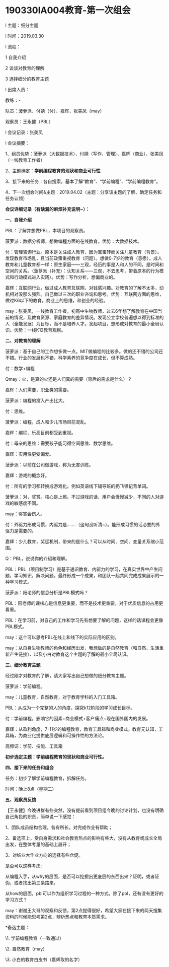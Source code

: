 # 190330IA004教育-第一次组会

l  主题：细分主题

l  时间：2019.03.30

l  流程：

1 自我介绍

2 谈谈对教育的理解

3 选择细分的教育主题

l  出席人员：

教练：-

队员：菠萝派、付婧（付）、嘉辉、张美凤（may）

观察员：王永健（PBL）

l  会议记录：张美凤

l  会议摘要：

1、组员优势：菠萝派（大数据技术）、付婧（写作、管理）、嘉辉（商业）、张美凤（一线教育工作者）

2、主题确定：**学前编程教育的现状和商业可行性**

3、接下来的任务：各自搜索，基本了解“教育”、“学前编程”、“学前编程教育”。

4、下一次组会时间&主题：2019.04.02（主题：分享该主题的了解、确定任务和任务认领）

 

**会议详细记录（有缺漏的麻烦补充说明~）：**

**一、自我介绍**

PBL：了解并想做PBL，本项目的观察员。

菠萝派：数据分析师，想做编程方面的在线教育。优势：大数据技术。

付：管理咨询行业。原本是关注成人教育，因为宝宝转而关注儿童教育（背景）。发现教育市场乱，且当前政策重视教育（问题）。想做0-7岁的教育（意愿）。成人教育和儿童教育都一样：原生家庭——三观，经历的事是人和人的不同，是时间和空间的关系。（菠萝派（补充）：认知关系——三观，不去思考，带着原本的行为模式和行动模式进入实践）。优势：写作分析，想偏商业的。

嘉辉：互联网行业，做过成人教育互联网，对钱感兴趣。对教育的了解不太多，动机相对没那么强烈。自己做过三次的职业咨询和思考。优势：互联网方面的思维，做过K6以下的教育。商业上的思维，和创业的经验。

may：张美凤，一线教育工作者，初高中生物教师，过去6年想了解教育在中国当前的情况，及教育资源、家庭教育的差异情况。发现公立学校普遍想以得到标准的人（全能发展）为目标，而不是培养人才。发起项目，想形成对教育的最小全局认识。优势：一线K12教育观察。

 

**二、对教育的理解**

菠萝派：基于自己的工作想多做一点。MIT做编程的比较多。做的还不错的公司还不错。行业的发展也不错，科学素养的竞争度在成长，但不算成熟。

付：数学+编程

Qmay：火，是真的火还是人们真的需要（背后的需求是什么）？

嘉辉：人们需要，职业类的需要。

菠萝派：编程的投入产出比大。

付：思维。

菠萝派：编程，成人和少儿市场目前混乱。

嘉辉：编程、乐高目前都受到重视。

付：母亲的思维：需要孩子能习得空间思维、数学思维。

嘉辉：实用性更受偏爱。

 

菠萝派：以前在公司做游戏，称为无害训练。

嘉辉：游戏的概念好。

付：所有的学习都转换成游戏化。例如英语线下辅导班的扔飞镖记背单词。

菠萝派：对，奖赏。核心是上瘾。不过游戏的话，用户会慢慢减少，不同的人对游戏的敏感度不同。

may：奖赏会伤人。

付：外驱力形成习惯，内驱力是.......（这句没听清~）。能形成习惯的话必要的外驱力是需要的。

嘉辉：少儿教育，奖惩机制，带来的是什么？可以从时间、空间、变量关系缩小范围。

 

Q：PBL，说说你的介绍和理解。

PBL：PBL（项目制学习）是基于通识教育、内驱力的学习，在真实世界中产生问题，学习知识，解决问题，最终形成一个成果，和团队一起共同完成成果展示的一种学习模式。

菠萝派：阳老师的信息分析是PBL模式吗？

PBL：阳老师的课核心是信息更重要，而不是技术更重要。对于优质信息的占用更看重。

PBL：在学习前，对自己的工作和学习先有想要了解的问题，这样的话课程会更像PBL模式。

may：这个可以思考PBL在线上和线下的实际应用的区别。

may：从自身生物教师的角色和经历出发，我想做的是自然教育（和自然、生活重新产生链接）、以及小白对教育这个主题的了解的最小全局认识。

 

**三、细分教育主题**

经过刚才对教育的了解，请大家写出自己想做的细分教育主题。

菠萝派：学前编程。

may：儿童教育，自然教育，对于教育学科的入门工具箱。

PBL：从成为一个完整的人的角度，探究k12阶段的学习成长目标。

付：学前编程，影响它的因素+商业模式+客户痛点+现在国外国内的发展。

嘉辉：从盈利角度，7-11岁的编程教育，教育工具箱和商业模式。教育元认知，工具箱，为商业化提供底层逻辑和可操作性的方法论。

高频词：学前、技能、工具箱

 

**初步选定主题：学前编程教育的现状和商业可行性。**

 

**四、接下来的任务和组会**

任务：初步了解学前编程教育，拆解任务。

时间：晚上8点（星期二）

 

**五、观察员反馈**

【王永健】今晚进群有些突然，没有提前看到项目组今晚的讨论计划，也没有明确自己角色的职责，简单说一下感觉：

1、团队成员结构合理，各有所长，对完成作业有帮助；

2、备选项上，受自身需求和社会教育热点的影响有些大，没有从教育或成长全局出发，在整体考量的基础上展开；

3、对结业大作业方向的选择有些仓促。

是否可以这样考虑:

从编程入手，从why的层面，是否可以挖掘出更底层的东西出来？证明，或者证伪，或者找出第三条路来。

从how的层面，pbl可以作为组织学习过程的一种方式，除了pbl，还有没有更好的学习方式？

may：谢谢王大哥的观察和反馈，第2点提得很好，希望大家在接下来的两天搜集资料的时候能思考第2点，辨析热点和教育本质需求。

 

*备选主题：

\1.       学前编程教育（一致通过）

\2.       自然教育（may）

\3.       小白的教育白皮书（嘉辉取的名字）
